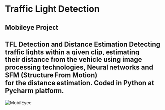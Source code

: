 # Traffic Light Detection
## Mobileye Project

<h2>TFL Detection and Distance Estimation Detecting traffic lights within a given clip, estimating</br>
their distance from the vehicle using image processing technologies, Neural networks and SFM (Structure From Motion)</br>
for the distance estimation. Coded in Python at Pycharm platform.
</h2>

![MobilEyee](https://user-images.githubusercontent.com/92340496/184168179-d54c1965-3ee0-4cc5-8bb5-2bebb20f5f6f.jpg)
